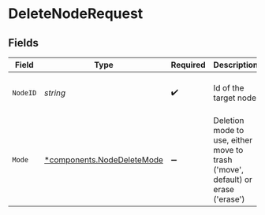 # DeleteNodeRequest


## Fields

| Field                                                                           | Type                                                                            | Required                                                                        | Description                                                                     | Example                                                                         |
| ------------------------------------------------------------------------------- | ------------------------------------------------------------------------------- | ------------------------------------------------------------------------------- | ------------------------------------------------------------------------------- | ------------------------------------------------------------------------------- |
| `NodeID`                                                                        | *string*                                                                        | :heavy_check_mark:                                                              | Id of the target node                                                           | 9a1773c9-0889-40b6-be89-f6504443ac1b                                            |
| `Mode`                                                                          | [*components.NodeDeleteMode](../../models/components/nodedeletemode.md)         | :heavy_minus_sign:                                                              | Deletion mode to use, either move to trash ('move', default) or erase ('erase') | move                                                                            |